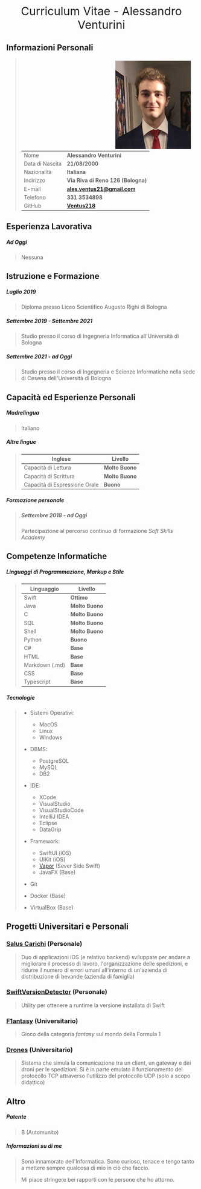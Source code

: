 <p style="text-align:center; font-size:30px"> Curriculum Vitae - Alessandro Venturini</p>


## Informazioni Personali

<img src="images/me2.jpg" alt="Alessandro Venturini" width=200px align="right" style="padding: 5px 15px;">

> |||
> |-----------------------|---------------------------|
> |Nome                   |**Alessandro Venturini**|
> |Data di Nascita        |**21/08/2000**|
> |Nazionalità            |**Italiana**|
> |Indirizzo              |**Via Riva di Reno 126 (Bologna)**|
> |E-mail                 |**ales.ventus21@gmail.com**|
> |Telefono               |**331 3534898**|
> |GitHub                 |**[Ventus218](https://github.com/Ventus218)**|
>


## Esperienza Lavorativa

##### Ad Oggi
> Nessuna


## Istruzione e Formazione

##### *Luglio 2019*
> Diploma presso Liceo Scientifico Augusto Righi di Bologna

##### *Settembre 2019 - Settembre 2021*
> Studio presso il corso di Ingegneria Informatica all'Università di Bologna

##### *Settembre 2021 - ad Oggi*
> Studio presso il corso di Ingegneria e Scienze Informatiche nella sede di Cesena dell'Università di Bologna


## Capacità ed Esperienze Personali

##### Madrelingua
> Italiano

##### Altre lingue
> |Inglese|Livello|
> |------------------------------------|-----------|
> |Capacità di Lettura                 |**Molto Buono**|
> |Capacità di Scrittura               |**Molto Buono**|
> |Capacità di Espressione Orale       |**Buono**|

##### Formazione personale
> ##### *Settembre 2018 - ad Oggi*
> Partecipazione al percorso continuo di formazione *Soft Skills Academy*


## Competenze Informatiche

##### Linguaggi di Programmazione, Markup e Stile
> |Linguaggio|Livello|
> |---------------------|-----------|
> |Swift                |**Ottimo**|
> |Java                 |**Molto Buono**|
> |C                    |**Molto Buono**|
> |SQL                  |**Molto Buono**|
> |Shell                |**Molto Buono**|
> |Python               |**Buono**|
> |C#                   |**Base**|
> |HTML                 |**Base**|
> |Markdown (.md)       |**Base**|
> |CSS                  |**Base**|
> |Typescript           |**Base**|

##### Tecnologie
> - Sistemi Operativi:
>   - MacOS
>   - Linux
>   - Windows
>
> - DBMS:
>   - PostgreSQL
>   - MySQL
>   - DB2
>
> - IDE:
>   - XCode
>   - VisualStudio
>   - VisualStudioCode
>   - IntelliJ IDEA
>   - Eclipse
>   - DataGrip
>
> - Framework:
>   - SwiftUI (iOS)
>   - UIKit (iOS)
>   - [Vapor](https://github.com/vapor/vapor) (Sever Side Swift)
>   - JavaFX (Base)
>
> - Git
>
> - Docker (Base)
>
> - VirtualBox (Base)


## Progetti Universitari e Personali

### [Salus Carichi](https://salus-carichi.ddns.net) (Personale)
> Duo di applicazioni iOS (e relativo backend) sviluppate per andare a migliorare il processo di lavoro, l'organizzazione delle spedizioni, e ridurre il numero di errori umani all'interno di un'azienda di distribuzione di bevande (azienda di famiglia)

### [SwiftVersionDetector](https://github.com/Ventus218/SwiftVersionDetector) (Personale)
> Utility per ottenere a runtime la versione installata di Swift

### [F1antasy](https://github.com/Ventus218/F1antasy-App) (Universitario)
> Gioco della categoria *fantasy* sul mondo della Formula 1

### [Drones](https://github.com/Ventus218/NetworkProgramming-Drones) (Universitario)
> Sistema che simula la comunicazione tra un client, un gateway e dei droni per le spedizioni. Si è in parte emulato il funzionamento del protocollo TCP attraverso l'utilizzo del protocollo UDP (solo a scopo didattico)


## Altro

##### Patente
> B (Automunito)

##### Informazioni su di me
> Sono innamorato dell'Informatica. Sono curioso, tenace e tengo tanto a mettere sempre qualcosa di mio in ciò che faccio.
> 
> Mi piace stringere bei rapporti con le persone che ho attorno.